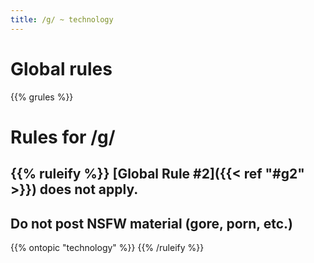 ```yaml
---
title: /g/ ~ technology
---
```


# Global rules

{{% grules %}}


# Rules for /g/

{{% ruleify %}}
[Global Rule #2]({{< ref "#g2" >}}) does not apply.
-
Do not post NSFW material (gore, porn, etc.)
-
{{% ontopic "technology" %}}
{{% /ruleify %}}

